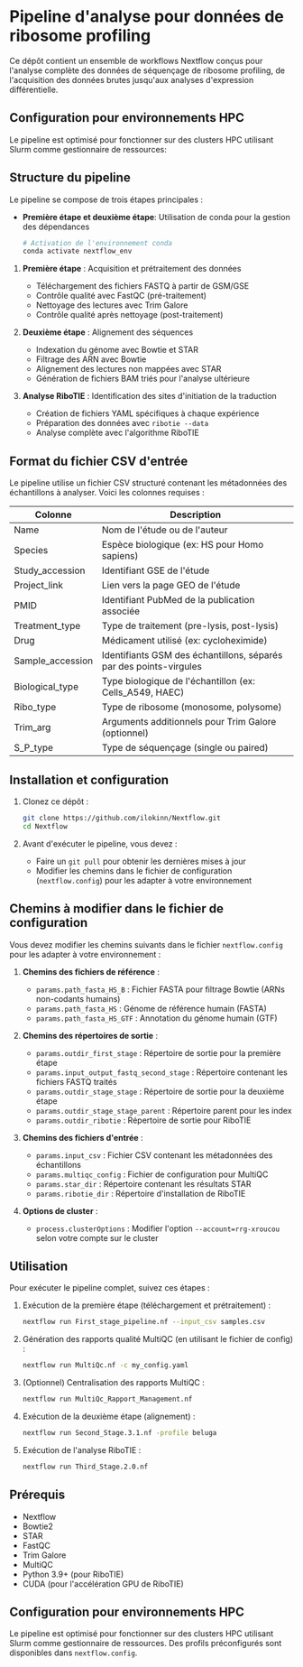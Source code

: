 # Pipeline d'analyse pour données de ribosome profiling

Ce dépôt contient un ensemble de workflows Nextflow conçus pour l'analyse complète des données de séquençage de ribosome profiling, de l'acquisition des données brutes jusqu'aux analyses d'expression différentielle.


## Configuration pour environnements HPC

Le pipeline est optimisé pour fonctionner sur des clusters HPC utilisant Slurm comme gestionnaire de ressources:

## Structure du pipeline

Le pipeline se compose de trois étapes principales :


- **Première étape et deuxième étape**: Utilisation de conda pour la gestion des dépendances
  ```bash
  # Activation de l'environnement conda
  conda activate nextflow_env

1. **Première étape** : Acquisition et prétraitement des données
   - Téléchargement des fichiers FASTQ à partir de GSM/GSE
   - Contrôle qualité avec FastQC (pré-traitement)
   - Nettoyage des lectures avec Trim Galore
   - Contrôle qualité après nettoyage (post-traitement)

2. **Deuxième étape** : Alignement des séquences
   - Indexation du génome avec Bowtie et STAR
   - Filtrage des ARN avec Bowtie
   - Alignement des lectures non mappées avec STAR
   - Génération de fichiers BAM triés pour l'analyse ultérieure

3. **Analyse RiboTIE** : Identification des sites d'initiation de la traduction
   - Création de fichiers YAML spécifiques à chaque expérience
   - Préparation des données avec `ribotie --data`
   - Analyse complète avec l'algorithme RiboTIE

## Format du fichier CSV d'entrée

Le pipeline utilise un fichier CSV structuré contenant les métadonnées des échantillons à analyser. Voici les colonnes requises :

| Colonne | Description |
|---------|-------------|
| Name | Nom de l'étude ou de l'auteur |
| Species | Espèce biologique (ex: HS pour Homo sapiens) |
| Study_accession | Identifiant GSE de l'étude |
| Project_link | Lien vers la page GEO de l'étude |
| PMID | Identifiant PubMed de la publication associée |
| Treatment_type | Type de traitement (pre-lysis, post-lysis) |
| Drug | Médicament utilisé (ex: cycloheximide) |
| Sample_accession | Identifiants GSM des échantillons, séparés par des points-virgules |
| Biological_type | Type biologique de l'échantillon (ex: Cells_A549, HAEC) |
| Ribo_type | Type de ribosome (monosome, polysome) |
| Trim_arg | Arguments additionnels pour Trim Galore (optionnel) |
| S_P_type | Type de séquençage (single ou paired) |

## Installation et configuration

1. Clonez ce dépôt :
   ```bash
   git clone https://github.com/ilokinn/Nextflow.git
   cd Nextflow
   ```

2. Avant d'exécuter le pipeline, vous devez :
   - Faire un `git pull` pour obtenir les dernières mises à jour
   - Modifier les chemins dans le fichier de configuration (`nextflow.config`) pour les adapter à votre environnement

## Chemins à modifier dans le fichier de configuration

Vous devez modifier les chemins suivants dans le fichier `nextflow.config` pour les adapter à votre environnement :

1. **Chemins des fichiers de référence** :
   - `params.path_fasta_HS_B` : Fichier FASTA pour filtrage Bowtie (ARNs non-codants humains)
   - `params.path_fasta_HS` : Génome de référence humain (FASTA)
   - `params.path_fasta_HS_GTF` : Annotation du génome humain (GTF)

2. **Chemins des répertoires de sortie** :
   - `params.outdir_first_stage` : Répertoire de sortie pour la première étape
   - `params.input_output_fastq_second_stage` : Répertoire contenant les fichiers FASTQ traités
   - `params.outdir_stage_stage` : Répertoire de sortie pour la deuxième étape
   - `params.outdir_stage_stage_parent` : Répertoire parent pour les index
   - `params.outdir_ribotie` : Répertoire de sortie pour RiboTIE

3. **Chemins des fichiers d'entrée** :
   - `params.input_csv` : Fichier CSV contenant les métadonnées des échantillons
   - `params.multiqc_config` : Fichier de configuration pour MultiQC
   - `params.star_dir` : Répertoire contenant les résultats STAR
   - `params.ribotie_dir` : Répertoire d'installation de RiboTIE

4. **Options de cluster** :
   - `process.clusterOptions` : Modifier l'option `--account=rrg-xroucou` selon votre compte sur le cluster

## Utilisation

Pour exécuter le pipeline complet, suivez ces étapes :

1. Exécution de la première étape (téléchargement et prétraitement) :
   ```bash
   nextflow run First_stage_pipeline.nf --input_csv samples.csv
   ```

2. Génération des rapports qualité MultiQC (en utilisant le fichier de config) :
   ```bash
   nextflow run MultiQc.nf -c my_config.yaml
   ```

3. (Optionnel) Centralisation des rapports MultiQC :
   ```bash
   nextflow run MultiQc_Rapport_Management.nf
   ```

4. Exécution de la deuxième étape (alignement) :
   ```bash
   nextflow run Second_Stage.3.1.nf -profile beluga
   ```

5. Exécution de l'analyse RiboTIE :
   ```bash
   nextflow run Third_Stage.2.0.nf
   ```

## Prérequis

- Nextflow
- Bowtie2
- STAR
- FastQC
- Trim Galore
- MultiQC
- Python 3.9+ (pour RiboTIE)
- CUDA (pour l'accélération GPU de RiboTIE)

## Configuration pour environnements HPC

Le pipeline est optimisé pour fonctionner sur des clusters HPC utilisant Slurm comme gestionnaire de ressources. Des profils préconfigurés sont disponibles dans `nextflow.config`.